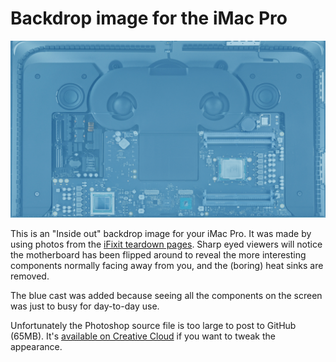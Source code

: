 # Backdrop image for the iMac Pro

![iMac background](iMacProInsides_backdrop.jpg)

This is an "Inside out" backdrop image for your iMac Pro. It was made by using photos from the [iFixit teardown pages](https://www.ifixit.com/Teardown/iMac+Pro+Teardown/101807). Sharp eyed viewers will notice the motherboard has been flipped around to reveal the more interesting components normally facing away from you, and the (boring) heat sinks are removed.

The blue cast was added because seeing all the components on the screen was just to busy for day-to-day use.

Unfortunately the Photoshop source file is too large to post to GitHub (65MB). It's [available on Creative Cloud](https://shared-assets.adobe.com/link/0b0be05b-f5a4-47db-6a93-1dfccbe14e4c) if you want to tweak the appearance.
